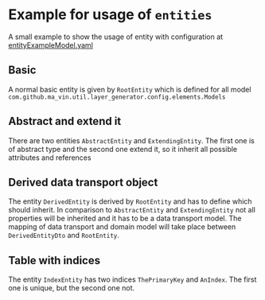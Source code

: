 # Example for usage of `entities`

A small example to show the usage of entity with configuration at [entityExampleModel.yaml](./src/main/resources/entityExampleModel.yaml)

## Basic
A normal basic entity is given by `RootEntity` which is defined for all model `com.github.ma_vin.util.layer_generator.config.elements.Models`

## Abstract and extend it
There are two entities `AbstractEntity` and `ExtendingEntity`. The first one is of abstract type and the second one extend it, so it inherit all possible attributes and references

## Derived data transport object
The entity `DerivedEntity` is derived by `RootEntity` and has to define which should inherit. 
In comparison to `AbstractEntity` and `ExtendingEntity` not all properties will be inherited and it has to be a data transport model.
The mapping of data transport and domain model will take place between `DerivedEntityDto` and `RootEntity`.

## Table with indices
The entity `IndexEntity` has two indices `ThePrimaryKey` and `AnIndex`. The first one is unique, but the second one not.